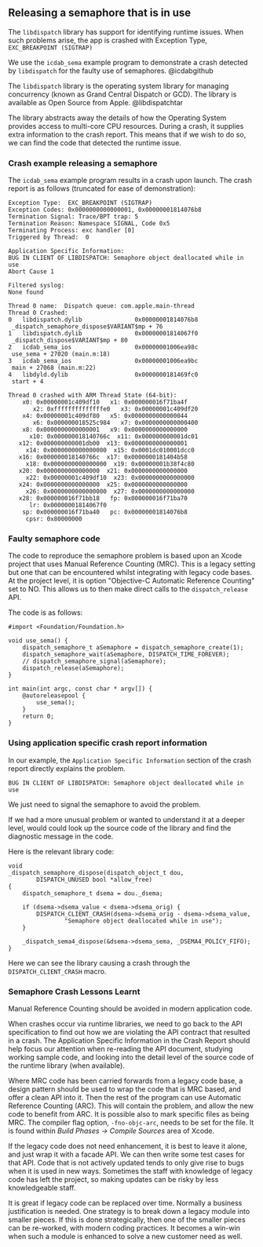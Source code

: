 ## Releasing a semaphore that is in use

The `libdispatch` library has support for identifying runtime issues.
When such problems arise, the app is crashed with Exception Type, `EXC_BREAKPOINT (SIGTRAP)`

We use the `icdab_sema` example program to demonstrate a crash detected by `libdispatch` for the faulty use of semaphores. @icdabgithub

The `libdispatch` library is the operating system library for managing concurrency (known as Grand Central Dispatch or GCD).  The library is available as Open Source from Apple.  @libdispatchtar

The library abstracts away the details of how the Operating System provides access to multi-core  CPU resources.  During a crash, it supplies extra information to the crash report.  This means that if we wish to do so, we can find the code that detected the runtime issue.

### Crash example releasing a semaphore

The `icdab_sema` example program results in a crash upon launch.
The crash report is as follows (truncated for ease of demonstration):

```
Exception Type:  EXC_BREAKPOINT (SIGTRAP)
Exception Codes: 0x0000000000000001, 0x00000001814076b8
Termination Signal: Trace/BPT trap: 5
Termination Reason: Namespace SIGNAL, Code 0x5
Terminating Process: exc handler [0]
Triggered by Thread:  0

Application Specific Information:
BUG IN CLIENT OF LIBDISPATCH: Semaphore object deallocated while in use
Abort Cause 1

Filtered syslog:
None found

Thread 0 name:  Dispatch queue: com.apple.main-thread
Thread 0 Crashed:
0   libdispatch.dylib             	0x00000001814076b8
 _dispatch_semaphore_dispose$VARIANT$mp + 76
1   libdispatch.dylib             	0x00000001814067f0
 _dispatch_dispose$VARIANT$mp + 80
2   icdab_sema_ios                	0x00000001006ea98c
 use_sema + 27020 (main.m:18)
3   icdab_sema_ios                	0x00000001006ea9bc
 main + 27068 (main.m:22)
4   libdyld.dylib                 	0x0000000181469fc0
 start + 4

Thread 0 crashed with ARM Thread State (64-bit):
    x0: 0x00000001c409df10   x1: 0x000000016f71ba4f
       x2: 0xffffffffffffffe0   x3: 0x00000001c409df20
    x4: 0x00000001c409df80   x5: 0x0000000000000044
       x6: 0x000000018525c984   x7: 0x0000000000000400
    x8: 0x0000000000000001   x9: 0x0000000000000000
      x10: 0x000000018140766c  x11: 0x000000000001dc01
   x12: 0x000000000001db00  x13: 0x0000000000000001
     x14: 0x0000000000000000  x15: 0x0001dc010001dcc0
   x16: 0x000000018140766c  x17: 0x0000000181404b58
     x18: 0x0000000000000000  x19: 0x00000001b38f4c80
   x20: 0x0000000000000000  x21: 0x0000000000000000
     x22: 0x00000001c409df10  x23: 0x0000000000000000
   x24: 0x0000000000000000  x25: 0x0000000000000000
     x26: 0x0000000000000000  x27: 0x0000000000000000
   x28: 0x000000016f71bb18   fp: 0x000000016f71ba70
      lr: 0x00000001814067f0
    sp: 0x000000016f71ba40   pc: 0x00000001814076b8
     cpsr: 0x80000000
```

### Faulty semaphore code

The code to reproduce the semaphore problem is based upon an Xcode project that uses Manual Reference Counting (MRC).  This is a legacy setting but one that can be encountered whilst integrating with legacy code bases.  At the project level, it is option "Objective-C Automatic Reference Counting" set to NO.  This allows us to then make direct calls to the `dispatch_release` API.

The code is as follows:

```
#import <Foundation/Foundation.h>

void use_sema() {
    dispatch_semaphore_t aSemaphore = dispatch_semaphore_create(1);
    dispatch_semaphore_wait(aSemaphore, DISPATCH_TIME_FOREVER);
    // dispatch_semaphore_signal(aSemaphore);
    dispatch_release(aSemaphore);
}

int main(int argc, const char * argv[]) {
    @autoreleasepool {
        use_sema();
    }
    return 0;
}
```

### Using application specific crash report information

In our example, the `Application Specific Information` section of the crash report directly explains the problem.

```
BUG IN CLIENT OF LIBDISPATCH: Semaphore object deallocated while in use
```

We just need to signal the semaphore to avoid the problem.

If we had a more unusual problem or wanted to understand it at a deeper level, would could look up the source code of the library and find the diagnostic message in the code.

Here is the relevant library code:

```
void
_dispatch_semaphore_dispose(dispatch_object_t dou,
		DISPATCH_UNUSED bool *allow_free)
{
	dispatch_semaphore_t dsema = dou._dsema;

	if (dsema->dsema_value < dsema->dsema_orig) {
		DISPATCH_CLIENT_CRASH(dsema->dsema_orig - dsema->dsema_value,
				"Semaphore object deallocated while in use");
	}

	_dispatch_sema4_dispose(&dsema->dsema_sema, _DSEMA4_POLICY_FIFO);
}
```

Here we can see the library causing a crash through the `DISPATCH_CLIENT_CRASH` macro.

### Semaphore Crash Lessons Learnt

Manual Reference Counting should be avoided in modern application code.

When crashes occur via runtime libraries, we need to go back to the API specification to find out how we are violating the API contract that resulted in a crash.  The Application Specific Information in the Crash Report should help focus our attention when re-reading the API document, studying working sample code, and looking into the detail level of the source code of the runtime library (when available).

Where MRC code has been carried forwards from a legacy code base, a design pattern should be used to wrap the code that is MRC based, and offer a clean API into it.  Then the rest of the program can use Automatic Reference Counting (ARC).  This will contain the problem, and allow the new code to benefit from ARC.  It is possible also to mark specific files as being MRC.  The compiler flag option, `-fno-objc-arc`, needs to be set for the file.  It is found within _Build Phases -> Compile Sources_ area of Xcode.

If the legacy code does not need enhancement, it is best to leave it alone, and just wrap it with a facade API. We can then write some test cases for that API.  Code that is not actively updated tends to only give rise to bugs when it is used in new ways.  Sometimes the staff with knowledge of legacy code has left the project, so making updates can be risky by less knowledgeable staff.

It is great if legacy code can be replaced over time.  Normally a business justification is needed.  One strategy is to break down a legacy module into smaller pieces.  If this is done strategically, then one of the smaller pieces can be re-worked, with modern coding practices.  It becomes a win-win when such a module is enhanced to solve a new customer need as well.
